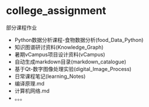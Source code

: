 # college_assignment
 部分课程作业

- Python数据分析课程-食物数据分析(food_Data_Python)
- 知识图谱研讨资料(Knowledge_Graph)
- 暑期vCampus项目设计资料(vCampus)
- 自动生成markdown目录(markdown_catalogue)
- 基于Qt-数字图像处理实验(digital_Image_Process)
- 日常课程笔记(learning_Notes)
 - 编译原理.md
 - 计算机网络.md
- 。。。
